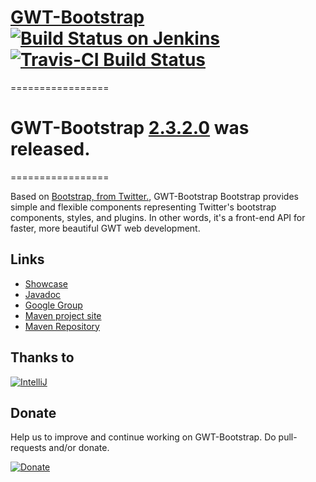 # [GWT-Bootstrap](http://gwtbootstrap.github.com/) [![Build Status on Jenkins](https://buildhive.cloudbees.com/job/gwtbootstrap/job/gwt-bootstrap/badge/icon)](https://buildhive.cloudbees.com/job/gwtbootstrap/job/gwt-bootstrap/)[![Travis-CI Build Status](https://travis-ci.org/gwtbootstrap/gwt-bootstrap.png?branch=master)](https://travis-ci.org/gwtbootstrap/gwt-bootstrap)

=================
# GWT-Bootstrap [2.3.2.0](http://search.maven.org/#artifactdetails%7Ccom.github.gwtbootstrap%7Cgwt-bootstrap%7C2.3.2.0%7Cjar) was released.
=================

Based on [Bootstrap, from Twitter.](http://twitter.github.com/bootstrap/index.html), GWT-Bootstrap
Bootstrap provides simple and flexible components representing Twitter's bootstrap components, styles,
and plugins.
In other words, it's a front-end API for faster, more beautiful GWT web development.

## Links

* [Showcase](http://gwtbootstrap.github.com)
* [Javadoc](http://gwtbootstrap.github.com/gwt-bootstrap/apidocs/index.html)
* [Google Group](https://groups.google.com/d/forum/gwt-bootstrap)
* [Maven project site](http://gwtbootstrap.github.com/gwt-bootstrap/)
* [Maven Repository](https://github.com/gwtbootstrap/gwt-bootstrap/wiki/Using-GWT-Bootstrap-Maven-Repository)
 
## Thanks to
[![IntelliJ](https://lh6.googleusercontent.com/--QIIJfKrjSk/UJJ6X-UohII/AAAAAAAAAVM/cOW7EjnH778/s800/banner_IDEA.png)](http://www.jetbrains.com/idea/index.html)

## Donate

Help us to improve and continue working on GWT-Bootstrap. Do pull-requests and/or donate.

[![Donate](https://www.paypalobjects.com/en_US/i/btn/btn_donate_LG.gif)](https://www.paypal.com/cgi-bin/webscr?cmd=_s-xclick&hosted_button_id=MUFTCV6VQGLSS)

